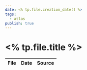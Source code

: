 ```yaml
---
date: <% tp.file.creation_date() %>
tags:
  - atlas
publish: true
---
```

# <% tp.file.title %>

<!-- QueryToSerialize: TABLE date as "Date", sources as "Source" FROM "content/🥷🏽 jutsus" WHERE contains(tags, "your-tag") -->
<!-- SerializedQuery: TABLE date as "Date", sources as "Source" FROM "content/🥷🏽 jutsus" WHERE contains(tags, "your-tag") -->

| File | Date | Source |
| ---- | ---- | ------ |
<!-- SerializedQuery END -->

